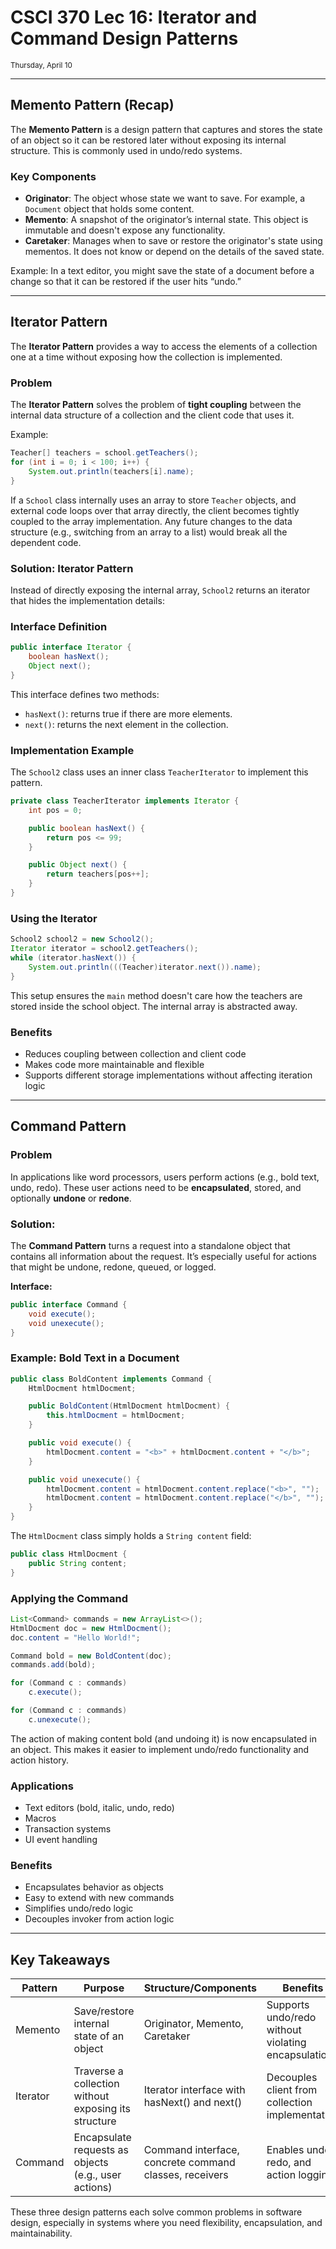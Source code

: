 # CSCI 370 Lec 16: Iterator and Command Design Patterns

<small>Thursday, April 10</small>

---

## Memento Pattern (Recap)

The **Memento Pattern** is a design pattern that captures and stores the state of an object so it can be restored later without exposing its internal structure. This is commonly used in undo/redo systems.

### Key Components

- **Originator**: The object whose state we want to save. For example, a `Document` object that holds some content.
- **Memento**: A snapshot of the originator’s internal state. This object is immutable and doesn't expose any functionality.
- **Caretaker**: Manages when to save or restore the originator's state using mementos. It does not know or depend on the details of the saved state.

Example: In a text editor, you might save the state of a document before a change so that it can be restored if the user hits “undo.”

---

## Iterator Pattern

The **Iterator Pattern** provides a way to access the elements of a collection one at a time without exposing how the collection is implemented.

### Problem

The **Iterator Pattern** solves the problem of **tight coupling** between the internal data structure of a collection and the client code that uses it.

Example:

```java
Teacher[] teachers = school.getTeachers();
for (int i = 0; i < 100; i++) {
    System.out.println(teachers[i].name);
}
```

If a `School` class internally uses an array to store `Teacher` objects, and external code loops over that array directly, the client becomes tightly coupled to the array implementation. Any future changes to the data structure (e.g., switching from an array to a list) would break all the dependent code.

### Solution: Iterator Pattern

Instead of directly exposing the internal array, `School2` returns an iterator that hides the implementation details:

### Interface Definition

```java
public interface Iterator {
    boolean hasNext();
    Object next();
}
```

This interface defines two methods:

- `hasNext()`: returns true if there are more elements.
- `next()`: returns the next element in the collection.

### Implementation Example

The `School2` class uses an inner class `TeacherIterator` to implement this pattern.

```java
private class TeacherIterator implements Iterator {
    int pos = 0;

    public boolean hasNext() {
        return pos <= 99;
    }

    public Object next() {
        return teachers[pos++];
    }
}
```

### Using the Iterator

```java
School2 school2 = new School2();
Iterator iterator = school2.getTeachers();
while (iterator.hasNext()) {
    System.out.println(((Teacher)iterator.next()).name);
}
```

This setup ensures the `main` method doesn't care how the teachers are stored inside the school object. The internal array is abstracted away.

### Benefits

- Reduces coupling between collection and client code
- Makes code more maintainable and flexible
- Supports different storage implementations without affecting iteration logic

---

## Command Pattern

### Problem

In applications like word processors, users perform actions (e.g., bold text, undo, redo). These user actions need to be **encapsulated**, stored, and optionally **undone** or **redone**.

### Solution:

The **Command Pattern** turns a request into a standalone object that contains all information about the request. It’s especially useful for actions that might be undone, redone, queued, or logged.

**Interface:**

```java
public interface Command {
    void execute();
    void unexecute();
}
```

### Example: Bold Text in a Document

```java
public class BoldContent implements Command {
    HtmlDocment htmlDocment;

    public BoldContent(HtmlDocment htmlDocment) {
        this.htmlDocment = htmlDocment;
    }

    public void execute() {
        htmlDocment.content = "<b>" + htmlDocment.content + "</b>";
    }

    public void unexecute() {
        htmlDocment.content = htmlDocment.content.replace("<b>", "");
        htmlDocment.content = htmlDocment.content.replace("</b>", "");
    }
}
```

The `HtmlDocment` class simply holds a `String content` field:

```java
public class HtmlDocment {
    public String content;
}
```

### Applying the Command

```java
List<Command> commands = new ArrayList<>();
HtmlDocment doc = new HtmlDocment();
doc.content = "Hello World!";

Command bold = new BoldContent(doc);
commands.add(bold);

for (Command c : commands)
    c.execute();

for (Command c : commands)
    c.unexecute();
```

The action of making content bold (and undoing it) is now encapsulated in an object. This makes it easier to implement undo/redo functionality and action history.

### Applications

- Text editors (bold, italic, undo, redo)
- Macros
- Transaction systems
- UI event handling

### Benefits

- Encapsulates behavior as objects
- Easy to extend with new commands
- Simplifies undo/redo logic
- Decouples invoker from action logic

---

## Key Takeaways

| Pattern  | Purpose                                              | Structure/Components                                   | Benefits                                           |
| -------- | ---------------------------------------------------- | ------------------------------------------------------ | -------------------------------------------------- |
| Memento  | Save/restore internal state of an object             | Originator, Memento, Caretaker                         | Supports undo/redo without violating encapsulation |
| Iterator | Traverse a collection without exposing its structure | Iterator interface with hasNext() and next()           | Decouples client from collection implementation    |
| Command  | Encapsulate requests as objects (e.g., user actions) | Command interface, concrete command classes, receivers | Enables undo, redo, and action logging             |

These three design patterns each solve common problems in software design, especially in systems where you need flexibility, encapsulation, and maintainability.

